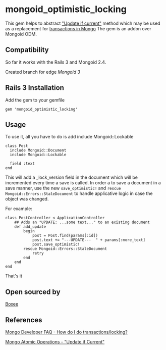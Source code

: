 # mongoid\_optimistic\_locking

This gem helps to abstract ["Update if current"](http://www.mongodb.org/display/DOCS/Atomic+Operations) method which may be used as a replacement for [transactions in Mongo](http://www.mongodb.org/display/DOCS/Developer+FAQ#DeveloperFAQ-HowdoIdotransactions%2Flocking%3F)
The gem is an addon over Mongoid ODM.

## Compatibility

So far it works with the Rails 3 and Mongoid 2.4.

Created branch for edge *Mongoid 3*

## Rails 3 Installation

Add the gem to your gemfile

    gem 'mongoid_optimistic_locking'

## Usage

To use it, all you have to do is add include Mongoid::Lockable

    class Post
      include Mongoid::Document
      include Mongoid::Lockable

      field :text
    end

This will add a _lock_version field in the document which will be incremented every time a save is called.
In order a to save a document in a save manner, use the new <code>save_optimistic!</code> and <code>rescue Mongoid::Errors::StaleDocument</code> to handle applicative logic in case the object was changed.

For example:

    class PostController < ApplicationController
        ## Adds an "UPDATE: ...some text..." to an existing document
        def add_update
            begin
                post = Post.find(params[:id])
                post.text += "---UPDATE---  " + params[:more_text]
                post.save_optimistic!
            rescue Mongoid::Errors::StaleDocument
                retry
            end
        end
    end

That's it

## Open sourced by

[Boxee](http://www.boxee.tv)


## References
[Mongo Developer FAQ - How do I do transactions/locking?](http://www.mongodb.org/display/DOCS/Developer+FAQ#DeveloperFAQ-HowdoIdotransactions%2Flocking%3F)

[Mongo Atomic Operations - "Update if Current"](http://www.mongodb.org/display/DOCS/Atomic+Operations)
